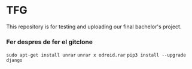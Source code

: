 # TFG
This repository is for testing and uploading our final bachelor's project.

### Fer despres de fer el gitclone
`sudo apt-get install unrar`
 `unrar x odroid.rar`
 `pip3 install --upgrade django`
